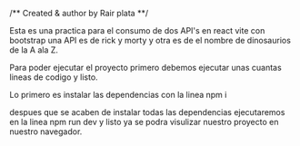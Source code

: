 /** Created & author by Rair plata **/

Esta es una practica para el consumo de dos API's en react vite con bootstrap
una API es de rick y morty y otra es de el nombre de dinosaurios de la A ala Z.

Para poder ejecutar el proyecto primero debemos ejecutar unas cuantas lineas de codigo y listo.

Lo primero es instalar las dependencias con la linea npm i

despues que se acaben de instalar todas las dependencias ejecutaremos en la linea
npm run dev y listo ya se podra visulizar nuestro proyecto en nuestro navegador.
